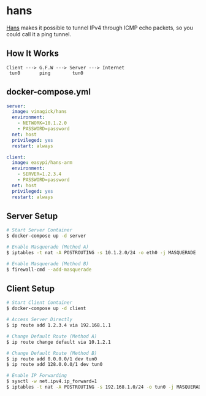hans
====

[Hans][1] makes it possible to tunnel IPv4 through ICMP echo packets, so you
could call it a ping tunnel.

## How It Works

```
Client ---> G.F.W ---> Server ---> Internet
 tun0       ping        tun0
```

## docker-compose.yml

```yaml
server:
  image: vimagick/hans
  environment:
    - NETWORK=10.1.2.0
    - PASSWORD=password
  net: host
  privileged: yes
  restart: always

client:
  image: easypi/hans-arm
  environment:
    - SERVER=1.2.3.4
    - PASSWORD=password
  net: host
  privileged: yes
  restart: always
```

## Server Setup

```bash
# Start Server Container
$ docker-compose up -d server

# Enable Masquerade (Method A)
$ iptables -t nat -A POSTROUTING -s 10.1.2.0/24 -o eth0 -j MASQUERADE

# Enable Masquerade (Method B)
$ firewall-cmd --add-masquerade
```

## Client Setup

```bash
# Start Client Container
$ docker-compose up -d client

# Access Server Directly
$ ip route add 1.2.3.4 via 192.168.1.1

# Change Default Route (Method A)
$ ip route change default via 10.1.2.1

# Change Default Route (Method B)
$ ip route add 0.0.0.0/1 dev tun0
$ ip route add 128.0.0.0/1 dev tun0

# Enable IP Forwarding
$ sysctl -w net.ipv4.ip_forward=1
$ iptables -t nat -A POSTROUTING -s 192.168.1.0/24 -o tun0 -j MASQUERADE
```

[1]: http://code.gerade.org/hans/

